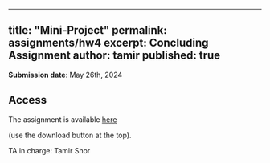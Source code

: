 
---
title: "Mini-Project"
permalink: assignments/hw4
excerpt: Concluding Assignment
author: tamir
published: true
---

**Submission date**: May 26th, 2024

## Access

The assignment is available
[here](https://technionmail-my.sharepoint.com/:u:/g/personal/tamir_shor_campus_technion_ac_il/EVFIoGfCoKRLu_KQSvoh1Q4B_2Q4EmKTZMKb3lnXflcyKA?e=xWbHmW)

(use the download button at the top).


TA in charge: Tamir Shor


